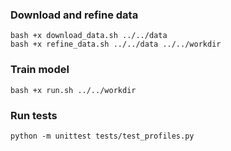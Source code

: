 ### Download and refine data
```
bash +x download_data.sh ../../data
bash +x refine_data.sh ../../data ../../workdir
```

### Train model
```
bash +x run.sh ../../workdir
```

### Run tests
```
python -m unittest tests/test_profiles.py
```
